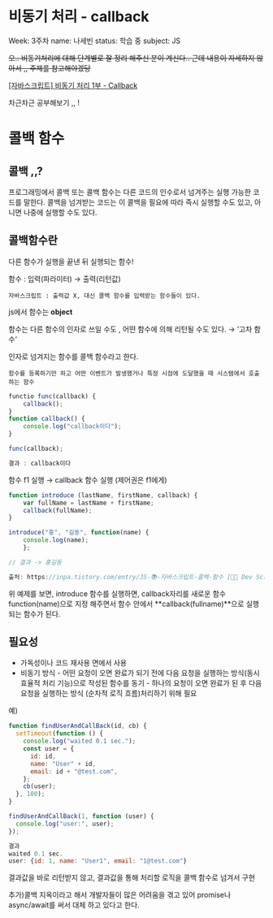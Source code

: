 # 비동기 처리 - callback

Week: 3주차
name: 나세빈
status: 학습 중
subject: JS

~~오.. 비동기처리에 대해 단계별로 잘 정리 해주신 분이 계신다.. 근데 내용이 자세하지 않아서 ,, 주제를 참고해야겠당~~

[[자바스크립트] 비동기 처리 1부 - Callback](https://www.daleseo.com/js-async-callback/)

차근차근 공부해보기 ,, !

# **콜백 함수**

## 콜백 ,,?

프로그래밍에서 콜백 또는 콜백 함수는 다른 코드의 인수로서 넘겨주는 실행 가능한 코드를 말한다. 콜백을 넘겨받는 코드는 이 콜백을 필요에 따라 즉시 실행할 수도 있고, 아니면 나중에 실행할 수도 있다.

## **콜백함수란**

다른 함수가 실행을 끝낸 뒤 실행되는 함수!

함수 : 입력(파라미터) → 출력(리턴값)

`자바스크립트 : 출력값 X, 대신 콜백 함수를 입력받는 함수들이 있다.`

js에서 함수는 **object**

함수는 다른 함수의 인자로 쓰일 수도 , 어떤 함수에 의해 리턴될 수도 있다.  → ‘고차 함수’

인자로 넘겨지는 함수를 콜백 함수라고 한다.

`함수를 등록하기만 하고 어떤 이벤트가 발생했거나 특정 시점에 도달했을 때 시스템에서 호출하는 함수`

```jsx
functio func(callback) {
	callback();
}
function callback() {
	console.log("callback이다");
}

func(callback);

결과 : callback이다
```

함수 f1 실행 → callback 함수 실행 (제어권은 f1에게)

```jsx
function introduce (lastName, firstName, callback) {
	var fullName = lastName + firstName;
	callback(fullName);
}

introduce("홍", "길동", function(name) {
	console.log(name);
    };

// 결과 -> 홍길동

출처: https://inpa.tistory.com/entry/JS-📚-자바스크립트-콜백-함수 [👨‍💻 Dev Scroll]
```

위 예제를 보면, introduce 함수를 실행하면, callback자리를 새로운 함수 function(name)으로 지정 해주면서 함수 안에서 **callback(fullname)**으로 실행 되는 함수가 된다.

## 필요성

- 가독성이나 코드 재사용 면에서 사용
- 비동기 방식 - 어떤 요청이 오면 완료가 되기 전에 다음 요청을 실행하는 방식(동시 효율적 처리 기능)으로 작성된 함수를 동기 - 하나의 요청이 오면 완료가 된 후 다음 요청을 실행하는 방식 (순차적 로직 흐름)처리하기 위해 필요

예)

```jsx
function findUserAndCallBack(id, cb) {
  setTimeout(function () {
    console.log("waited 0.1 sec.");
    const user = {
      id: id,
      name: "User" + id,
      email: id + "@test.com",
    };
    cb(user);
  }, 100);
}

findUserAndCallBack(1, function (user) {
  console.log("user:", user);
});

결과
waited 0.1 sec.
user: {id: 1, name: "User1", email: "1@test.com"}
```

결과값을 바로 리턴받지 않고, 결과값을 통해 처리할 로직을 콜백 함수로 넘겨서 구현

추가)콜백 지옥이라고 해서 개발자들이 많은 어려움을 겪고 있어 promise나 async/await를 써서 대체 하고 있다고 한다.
